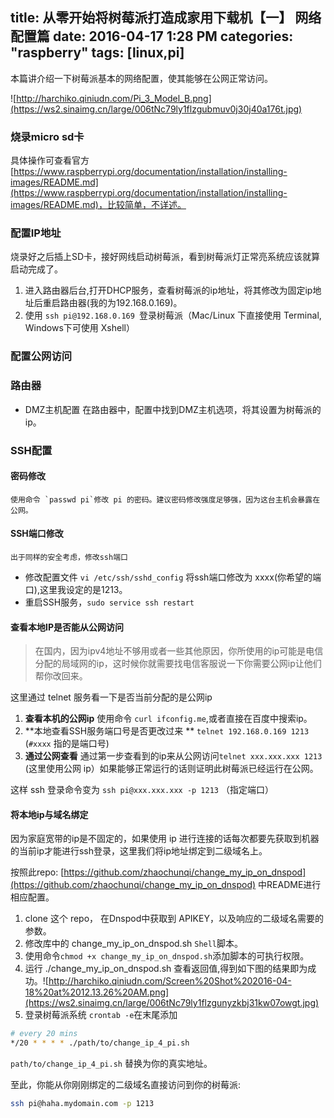 title: 从零开始将树莓派打造成家用下载机【一】 网络配置篇
date: 2016-04-17 1:28 PM
categories: "raspberry"
tags: [linux,pi]
---

本篇讲介绍一下树莓派基本的网络配置，使其能够在公网正常访问。
<!--more-->

![http://harchiko.qiniudn.com/Pi_3_Model_B.png](https://ws2.sinaimg.cn/large/006tNc79ly1flzgubmuv0j30j40a176t.jpg)

### 烧录micro sd卡

具体操作可查看官方[https://www.raspberrypi.org/documentation/installation/installing-images/README.md](https://www.raspberrypi.org/documentation/installation/installing-images/README.md)，比较简单，不详述。

### 配置IP地址

烧录好之后插上SD卡，接好网线启动树莓派，看到树莓派灯正常亮系统应该就算启动完成了。

1. 进入路由器后台,打开DHCP服务，查看树莓派的ip地址，将其修改为固定ip地址后重启路由器(我的为192.168.0.169)。
2. 使用 `ssh pi@192.168.0.169 `登录树莓派（Mac/Linux 下直接使用 Terminal, Windows下可使用 Xshell）

### 配置公网访问


### 路由器
* DMZ主机配置
在路由器中，配置中找到DMZ主机选项，将其设置为树莓派的ip。

### SSH配置
#### 密码修改
    使用命令 `passwd pi`修改 pi 的密码。建议密码修改强度足够强，因为这台主机会暴露在公网。
#### SSH端口修改
    出于同样的安全考虑，修改ssh端口

* 修改配置文件 `vi /etc/ssh/sshd_config` 将ssh端口修改为 xxxx(你希望的端口),这里我设定的是1213。
* 重启SSH服务，`sudo service ssh restart`

#### 查看本地IP是否能从公网访问

> 在国内，因为ipv4地址不够用或者一些其他原因，你所使用的ip可能是电信分配的局域网的ip，这时候你就需要找电信客服说一下你需要公网ip让他们帮你改回来。

这里通过 telnet 服务看一下是否当前分配的是公网ip
1. **查看本机的公网ip**
使用命令 `curl ifconfig.me`,或者直接在百度中搜索ip。
2. **本地查看SSH服务端口号是否更改过来 ** `telnet 192.168.0.169 1213` 
(`#xxxx` 指的是端口号)
3. **通过公网查看** 通过第一步查看到的ip来从公网访问`telnet xxx.xxx.xxx 1213`
(这里使用公网 ip）如果能够正常运行的话则证明此树莓派已经运行在公网。

这样 ssh 登录命令变为 `ssh pi@xxx.xxx.xxx -p 1213` （指定端口）


#### 将本地ip与域名绑定

因为家庭宽带的ip是不固定的，如果使用 ip 进行连接的话每次都要先获取到机器的当前ip才能进行ssh登录，这里我们将ip地址绑定到二级域名上。

按照此repo: [https://github.com/zhaochunqi/change_my_ip_on_dnspod](https://github.com/zhaochunqi/change_my_ip_on_dnspod) 中README进行相应配置。

1. clone 这个 repo， 在Dnspod中获取到 APIKEY，以及响应的二级域名需要的参数。
2. 修改库中的 change_my_ip_on_dnspod.sh `Shell`脚本。
3. 使用命令`chmod +x change_my_ip_on_dnspod.sh`添加脚本的可执行权限。
4. 运行 ./change_my_ip_on_dnspod.sh 查看返回值,得到如下图的结果即为成功。![http://harchiko.qiniudn.com/Screen%20Shot%202016-04-18%20at%2012.13.26%20AM.png](https://ws2.sinaimg.cn/large/006tNc79ly1flzgunyzkbj31kw07owgt.jpg)
3. 登录树莓派系统 `crontab -e`在末尾添加 
```bash
# every 20 mins
*/20 * * * * ./path/to/change_ip_4_pi.sh
```
`path/to/change_ip_4_pi.sh` 替换为你的真实地址。

至此，你能从你刚刚绑定的二级域名直接访问到你的树莓派:

```bash
ssh pi@haha.mydomain.com -p 1213
```
